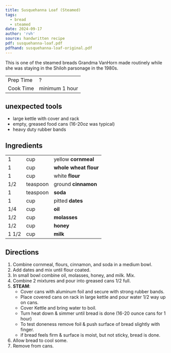 ```yaml
---
title: Susquehanna Loaf (Steamed)
tags:
  - bread
  - steamed
date: 2024-09-17
author: 'rvh'
source: handwritten recipe
pdf: susquehanna-loaf.pdf
pdfhand: susquehanna-loaf-original.pdf
---
```


This is one of the steamed breads Grandma VanHorn made routinely while she was staying in the Shiloh parsonage in the 1980s.

|           |                |
| --------- | -------------- |
| Prep Time | ?              |
| Cook Time | minimum 1 hour |

## unexpected tools

- large kettle with cover and rack
- empty, greased food cans (16-20oz was typical)
- heavy duty rubber bands
 
## Ingredients

|       |          |                       |
|:----- |:-------- |:--------------------- |
| 1     | cup      | yellow **cornmeal**   |
| 1     | cup      | **whole wheat flour** |
| 1     | cup      | white **flour**       |
| 1/2   | teaspoon | ground **cinnamon**   |
| 1     | teaspoon | **soda**       |
| 1     | cup      | pitted **dates**      |
| 1/4   | cup      | **oil**               |
| 1/2   | cup      | **molasses**          |
| 1/2   | cup      | **honey**             |
| 1 1/2 | cup      | **milk**              |

## Directions

1. Combine cornmeal, flours, cinnamon, and soda in a medium bowl.
2. Add dates and mix until flour coated.
3. In small bowl combine oil, molasses, honey, and milk. Mix.
4. Combine 2 mixtures and pour into greased cans 1/2 full.
5. **STEAM**:
	- Cover cans with aluminum foil and secure with strong rubber bands.
	- Place covered cans on rack in large kettle and pour water 1/2 way up on cans.
	- Cover Kettle and bring water to boil.
	- Turn heat down & simmer until bread is done (16-20 ounce cans for 1 hour)
	- To test doneness remove foil & push surface of bread slightly with finger.
	- if bread feels firm & surface is moist, but not sticky, bread is done.
6. Allow bread to cool some.
7. Remove from cans.
